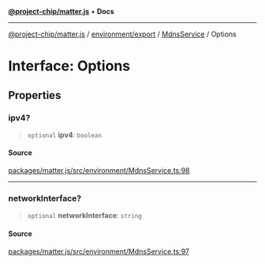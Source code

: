 [**@project-chip/matter.js**](../../../../../README.md) • **Docs**

***

[@project-chip/matter.js](../../../../../modules.md) / [environment/export](../../../README.md) / [MdnsService](../README.md) / Options

# Interface: Options

## Properties

### ipv4?

> `optional` **ipv4**: `boolean`

#### Source

[packages/matter.js/src/environment/MdnsService.ts:98](https://github.com/project-chip/matter.js/blob/7a8cbb56b87d4ccf34bec5a9a95ab40a1711324f/packages/matter.js/src/environment/MdnsService.ts#L98)

***

### networkInterface?

> `optional` **networkInterface**: `string`

#### Source

[packages/matter.js/src/environment/MdnsService.ts:97](https://github.com/project-chip/matter.js/blob/7a8cbb56b87d4ccf34bec5a9a95ab40a1711324f/packages/matter.js/src/environment/MdnsService.ts#L97)
